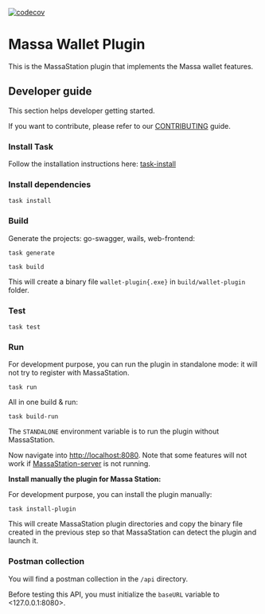 [![codecov](https://codecov.io/gh/massalabs/station-massa-wallet/branch/main/graph/badge.svg?token=RZ6AN1ISEA)](https://codecov.io/gh/massalabs/station-massa-wallet)

# Massa Wallet Plugin

This is the MassaStation plugin that implements the Massa wallet features.

## Developer guide

This section helps developer getting started.

If you want to contribute, please refer to our [CONTRIBUTING](CONTRIBUTING.md) guide.

### Install Task

Follow the installation instructions here:
[task-install](https://taskfile.dev/installation/)

### Install dependencies

```shell
task install
```

### Build

Generate the projects: go-swagger, wails, web-frontend:

```shell
task generate
```

```shell
task build
```

This will create a binary file `wallet-plugin{.exe}` in `build/wallet-plugin` folder.

### Test

```shell
task test
```

### Run

For development purpose, you can run the plugin in standalone mode: it will not try to register with MassaStation.

```shell
task run
```

All in one build & run:

```shell
task build-run
```

The `STANDALONE` environment variable is to run the plugin without MassaStation.

Now navigate into <http://localhost:8080>. Note that some features will not work if
[MassaStation-server](https://github.com/massalabs/station) is not running.

**Install manually the plugin for Massa Station:**

For development purpose, you can install the plugin manually:

```shell
task install-plugin
```

This will create MassaStation plugin directories and copy the binary file created in the previous step so that
MassaStation can detect the plugin and launch it.

### Postman collection

You will find a postman collection in the `/api` directory.

Before testing this API, you must initialize the `baseURL` variable to <127.0.0.1:8080>.
